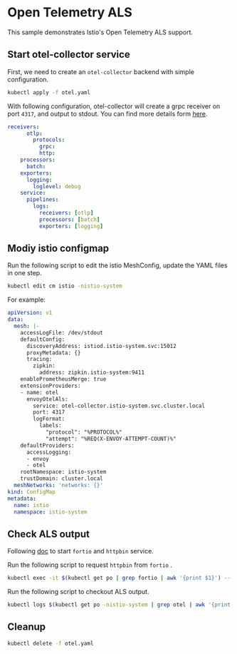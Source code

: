 # Open Telemetry ALS

This sample demonstrates Istio's Open Telemetry ALS support.

## Start otel-collector service

First, we need to create an `otel-collector` backend with simple configuration.

```bash
kubectl apply -f otel.yaml
```

With following configuration, otel-collector will create a grpc receiver on port `4317`, and output to stdout. You can find more details form [here](https://github.com/open-telemetry/opentelemetry-collector).

```yaml
receivers:
      otlp:
        protocols:
          grpc:
          http:
    processors:
      batch:
    exporters:
      logging:
        loglevel: debug
    service:
      pipelines:
        logs:
          receivers: [otlp]
          processors: [batch]
          exporters: [logging]
```

## Modiy istio configmap

Run the following script to edit the istio MeshConfig, update the YAML files in one step.

```bash
kubectl edit cm istio -nistio-system
```

For example:

```yaml
apiVersion: v1
data:
  mesh: |-
    accessLogFile: /dev/stdout
    defaultConfig:
      discoveryAddress: istiod.istio-system.svc:15012
      proxyMetadata: {}
      tracing:
        zipkin:
          address: zipkin.istio-system:9411
    enablePrometheusMerge: true
    extensionProviders:
    - name: otel
      envoyOtelAls:
        service: otel-collector.istio-system.svc.cluster.local
        port: 4317
        logFormat:
          labels:
            "protocol": "%PROTOCOL%"
            "attempt": "%REQ(X-ENVOY-ATTEMPT-COUNT)%"
    defaultProviders:
      accessLogging:
      - envoy
      - otel
    rootNamespace: istio-system
    trustDomain: cluster.local
  meshNetworks: 'networks: {}'
kind: ConfigMap
metadata:
  name: istio
  namespace: istio-system
```

## Check ALS output

Following [doc](../httpbin/README.md) to start `fortio` and `httpbin` service.

Run the following script to request `httpbin` from `fortio` .

```bash
kubectl exec -it $(kubectl get po | grep fortio | awk '{print $1}') -- fortio curl httpbin:8000/ip
```

Run the following script to checkout ALS output.

```bash
kubectl logs $(kubectl get po -nistio-system | grep otel | awk '{print $1}') -nistio-system
```

## Cleanup

```bash
kubectl delete -f otel.yaml
```